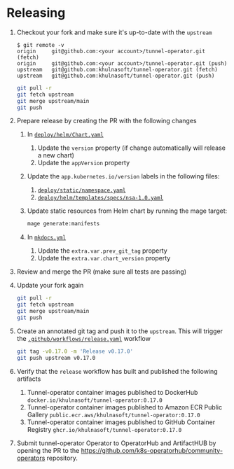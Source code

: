 # Releasing

1. Checkout your fork and make sure it's up-to-date with the `upstream`

   ```console
   $ git remote -v
   origin     git@github.com:<your account>/tunnel-operator.git (fetch)
   origin     git@github.com:<your account>/tunnel-operator.git (push)
   upstream   git@github.com:khulnasoft/tunnel-operator.git (fetch)
   upstream   git@github.com:khulnasoft/tunnel-operator.git (push)
   ```

   ```sh
   git pull -r
   git fetch upstream
   git merge upstream/main
   git push
   ```

2. Prepare release by creating the PR with the following changes
   1. In [`deploy/helm/Chart.yaml`]
      1. Update the `version` property (if change automatically will release a new chart)
      2. Update the `appVersion` property
   2. Update the `app.kubernetes.io/version` labels in the following files:
      1. [`deploy/static/namespace.yaml`]
      2. [`deploy/helm/templates/specs/nsa-1.0.yaml`]
   3. Update static resources from Helm chart by running the mage target:

      ```sh
      mage generate:manifests
      ```

   4. In [`mkdocs.yml`]
      1. Update the `extra.var.prev_git_tag` property
      2. Update the `extra.var.chart_version` property
3. Review and merge the PR (make sure all tests are passing)
4. Update your fork again

   ```sh
   git pull -r
   git fetch upstream
   git merge upstream/main
   git push
   ```

5. Create an annotated git tag and push it to the `upstream`. This will trigger the [`.github/workflows/release.yaml`] workflow

   ```sh
   git tag -v0.17.0 -m 'Release v0.17.0'
   git push upstream v0.17.0
   ```

6. Verify that the `release` workflow has built and published the following artifacts
   1. Tunnel-operator container images published to DockerHub
       `docker.io/khulnasoft/tunnel-operator:0.17.0`
   2. Tunnel-operator container images published to Amazon ECR Public Gallery
       `public.ecr.aws/khulnasoft/tunnel-operator:0.17.0`
   3. Tunnel-operator container images published to GitHub Container Registry
       `ghcr.io/khulnasoft/tunnel-operator:0.17.0`

7. Submit tunnel-operator Operator to OperatorHub and ArtifactHUB by opening the PR to the <https://github.com/k8s-operatorhub/community-operators> repository.

[`deploy/helm/Chart.yaml`]: ./deploy/helm/Chart.yaml
[`deploy/static/namespace.yaml`]: ./deploy/static/namespace.yaml
[`deploy/helm/templates/specs/nsa-1.0.yaml`]: ./deploy/helm/templates/specs/nsa-1.0.yaml
[`mkdocs.yml`]: ./mkdocs.yml
[`.github/workflows/release.yaml`]: ./.github/workflows/release.yaml
